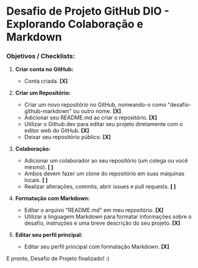 # Desafio de Projeto GitHub DIO - Explorando Colaboração e Markdown

### Objetivos / Checklists:

1. **Criar conta no GitHub:**
   - Conta criada. **[X]**


2. **Criar um Repositório:** 
   - Criar um novo repositório no GitHub, nomeando-o como "desafio-github-markdown" ou outro nome. **[X]**
   - Adicionar seu README.md ao criar o repositório. **[X]**
   - Utilizar o Github.dev para editar seu projeto diretamente com o editor web do GitHub. **[X]**
   - Deixar seu repositório público. **[X]**


3. **Colaboração:**
   - Adicionar um colaborador ao seu repositório (um colega ou você mesmo). **[ ]**
   - Ambos devem fazer um clone do repositório em suas máquinas locais. **[ ]**
   - Realizar alterações, commits, abrir issues e pull requests. **[ ]**


4. **Formatação com Markdown:**
   - Editar o arquivo "README.md" em meu repositório. **[X]** 
   - Utilizar a linguagem Markdown para formatar informações sobre o desafio, instruções e uma breve descrição do seu projeto. **[X]**


5. **Editar seu perfil principal:**
   - Editar seu perfil principal com formatação Markdown. **[X]**

  
E pronto, Desafio de Projeto finalizado! :)
